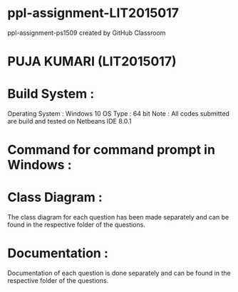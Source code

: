 # ppl-assignment-LIT2015017
ppl-assignment-ps1509 created by GitHub Classroom


<h1>PUJA KUMARI (LIT2015017)</h1>

<h1>Build System :</h1>
Operating System : Windows 10
OS Type : 64 bit
Note : All codes submitted are build and tested on Netbeans IDE 8.0.1

<h1>Command for command prompt in Windows :</h1>



<h1>Class Diagram :</h1>
The class diagram for each question has been made separately and can be found in the respective folder of the questions.

<h1>Documentation :</h1>
Documentation of each question is done separately and can be found in the respective folder of the questions.

